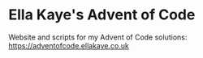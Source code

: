 # Ella Kaye's Advent of Code
Website and scripts for my Advent of Code solutions: <https://adventofcode.ellakaye.co.uk>
